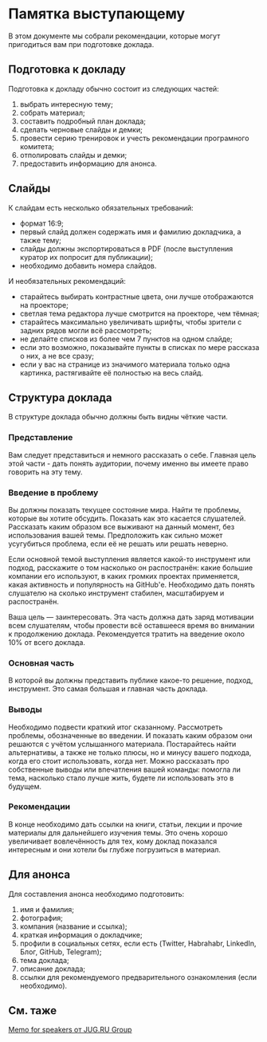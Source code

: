 # Памятка выступающему

В этом документе мы собрали рекомендации, которые могут пригодиться вам при подготовке доклада.

## Подготовка к докладу

Подготовка к докладу обычно состоит из следующих частей:

1. выбрать интересную тему;
1. собрать материал;
1. составить подробный план доклада;
1. сделать черновые слайды и демки;
1. провести серию тренировок и учесть рекомендации програмного комитета;
1. отполировать слайды и демки;
1. предоставить информацию для анонса.

## Слайды

К слайдам есть несколько обязательных требований:

- формат 16:9;
- первый слайд должен содержать имя и фамилию докладчика, а также тему;
- слайды должны экспортироваться в PDF (после выступления куратор их попросит для публикации);
- необходимо добавить номера слайдов.

И необязательных рекомендаций:

- старайтесь выбирать контрастные цвета, они лучше отображаются на проекторе;
- светлая тема редактора лучше смотрится на проекторе, чем тёмная;
- старайтесь максимально увеличивать шрифты, чтобы зрители с задних рядов могли всё рассмотреть;
- не делайте списков из более чем 7 пунктов на одном слайде;
- если это возможно, показывайте пункты в списках по мере рассказа о них, а не все сразу;
- если у вас на странице из значимого материала только одна картинка, растягивайте её полностью на весь слайд.

## Структура доклада

В структуре доклада обычно должны быть видны чёткие части.

### Представление

Вам следует представиться и немного рассказать о себе. Главная цель этой части - дать понять аудитории, почему именно вы имеете право говорить на эту тему.

### Введение в проблему

Вы должны показать текущее состояние мира. Найти те проблемы, которые вы хотите обсудить. Показать как это касается слушателей. Рассказать каким образом все выживают на данный момент, без использования вашей темы. Предположить как сильно может усугубиться проблема, если её не решать или решать неверно.

Если основной темой выступления является какой-то инструмент или подход, расскажите о том насколько он распостранён: какие большие компании его используют, в каких громких проектах применяется, какая активность и популярность на GitHub'е. Необходимо дать понять слушателю на сколько инструмент стабилен, масштабируем и распостранён.

Ваша цель — заинтересовать. Эта часть должна дать заряд мотивации всем слушателям, чтобы провести всё оставшееся время во внимании к продолжению доклада. Рекомендуется тратить на введение около 10% от всего доклада.

### Основная часть

В которой вы должны представить публике какое-то решение, подход, инструмент. Это самая большая и главная часть доклада.

### Выводы

Необходимо подвести краткий итог сказанному. Рассмотреть проблемы, обозначенные во введении. И показать каким образом они решаются с учётом услышанного материала. Постарайтесь найти альтернативы, а также не только плюсы, но и минусу вашего подхода, когда его стоит использовать, когда нет. Можно рассказать про собственные выводы или впечатления вашей команды: помогла ли тема, насколько стало лучше жить, будете ли использовать это в будущем.

### Рекомендации

В конце необходимо дать ссылки на книги, статьи, лекции и прочие материалы для дальнейшего изучения темы. Это очень хорошо увеличивает вовлечённость для тех, кому доклад показался интересным и они хотели бы глубже погрузиться в материал.

## Для анонса

Для составления анонса необходимо подготовить:

1. имя и фамилия;
1. фотография;
1. компания (название и ссылка);
1. краткая информация о докладчике;
1. профили в социальных сетях, если есть (Twitter, Habrahabr, LinkedIn, Блог, GitHub, Telegram);
1. тема доклада;
1. описание доклада;
1. ссылки для рекомендуемого предварительного ознакомления (если необходимо).

## См. таже

[Memo for speakers от JUG.RU Group](https://wiki.jugru.org/display/SPEAKERS/Memo+for+speakers)
